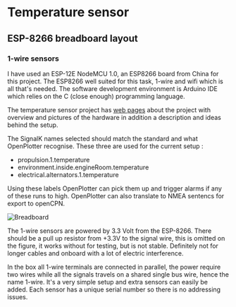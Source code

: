 # Temperature sensor 

## ESP-8266 breadboard layout

### 1-wire sensors 


I have used an ESP-12E NodeMCU 1.0, an ESP8266  board from China for this project. The ESP8266 well suited for this task, 1-wire and wifi which is all that's needed. The software development environment is Arduino IDE which relies on the  C (close enough) programming language. 

The temperature sensor project has [web pages](https://sites.google.com/site/olewsaa/yacht-server-with-raspberry/temperature-monitoring) about the project with overview and pictures of the 
hardware in addition a description and ideas behind the setup.

The SignalK names selected should match the standard and what OpenPlotter recognise. These three are used for the current setup :
* propulsion.1.temperature
* environment.inside.engineRoom.temperature
* electrical.alternators.1.temperature

Using these labels OpenPlotter can pick them up and trigger alarms if any of these runs to high. OpenPlotter can also translate to NMEA sentencs for export to openCPN.


![Breadboard](https://github.com/olewsaa/Yacht-computer/blob/master/img/Temperatures_bb.png 
"ESP-8266 breadboard layout")

The 1-wire sensors are powered by 3.3 Volt from the ESP-8266. There should be a pull up resistor from +3.3V to the signal wire, this is omitted on the figure, it works without for testing, but is not stable. Definitely not for longer cables and onboard with a lot of electric interference.

In the box all 1-wire terminals are connected in parallel, the power require two wires while all the signals travels on a shared single bus wire, hence the name 1-wire. It's a very simple setup and extra sensors can easily be added. Each sensor has a unique serial number so there is no addressing issues.





